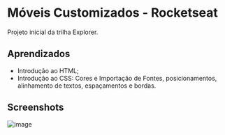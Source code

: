 # Móveis Customizados - Rocketseat

Projeto inicial da trilha Explorer. 



## Aprendizados

- Introdução ao HTML;
- Introdução ao CSS: Cores e Importação de Fontes, posicionamentos, alinhamento de textos, espaçamentos e bordas. 



## Screenshots

![image](https://github.com/izaleite/explorer-projeto-01/assets/79549424/725dcf19-95fc-4999-b879-b0d40b6aa96e)
